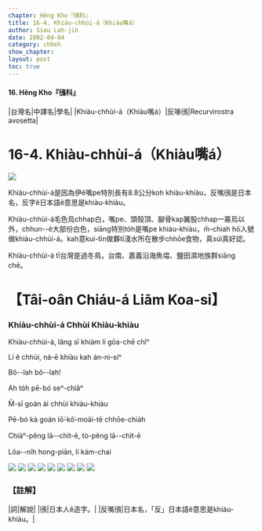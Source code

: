 ```yaml
---
chapter: Hêng Kho『鴴科』
title: 16-4. Khiàu-chhùi-á（Khiàu嘴á）
author: Siau Lah-jih
date: 2002-04-04
category: chheh
show_chapter: 
layout: post
toc: true
---
```


#### 16. Hêng Kho『鴴科』


|台灣名|中譯名|學名|
|Khiàu-chhùi-á（Khiàu嘴á）|反喙鴴|Recurvirostra avosetta|


# 16-4. Khiàu-chhùi-á（Khiàu嘴á）


![](../too5/16/16-4-6.Khiàu-chhùi-á.jpg)


Khiàu-chhùi-á是因為伊ê嘴pe特別長有8.8公分koh khiàu-khiàu，反嘴鴴是日本名，反字ê日本語ê意思是khiàu-khiàu。

Khiàu-chhùi-á毛色烏chhap白，嘴pe、頭殼頂、腳骨kap翼股chhap一寡烏以外，chhun--ê大部份白色，siāng特別to̍h是嘴pe khiàu-khiàu，m̄-chiah hō͘人號做khiàu-chhùi-á。kah意kui-tīn做夥tī淺水所在散步chhōe食物，真súi真好認。

Khiàu-chhùi-á tī台灣是過冬鳥，台南、嘉義沿海魚塭、鹽田濕地族群siāng chē。




# 【Tâi-oân Chiáu-á Liām Koa-si】

### **Khiàu-chhùi-á Chhùi Khiàu-khiàu**

Khiàu-chhùi-á, lâng sī khiàm lí gōa-chē chîⁿ

Lí ê chhùi, ná-ē khiàu kah án-ni-siⁿ 

Bô--lah bô--lah!

Ah to̍h pē-bó seⁿ-chiâⁿ

M̄-sī goán ài chhùi khiàu-khiàu

Pē-bó kà goán lō͘-kô͘-moâi-tē chhōe-chia̍h

Chiàⁿ-pêng lā--chi̍t-ē, tò-pêng lā--chi̍t-ē

Lŏa--ni̍h hong-piān, lí kám-chai



![](../too5/16/16-4-1.Khiàu-chhùi-á.jpg)
![](../too5/16/16-4-4.Khiàu-chhùi-á.jpg)
![](../too5/16/16-4-2.Khiàu-chhùi-á.jpg)
![](../too5/16/16-4-3.Khiàu-chhùi-á.jpg)
![](../too5/16/16-4-5.Khiàu-chhùi-á.jpg)
![](../too5/16/16-4-7.Khiàu-chhùi-á.jpg)
![](../too5/16/16-4-8.Khiàu-chhùi-á.jpg)
![](../too5/16/16-4-9.Khiàu-chhùi-á.jpg)
![](../too5/16/16-4-10.Khiàu-chhùi-á.jpg)



### 【註解】

|詞|解說|
|鴴|日本人ê造字。|
|反嘴鴴|日本名，「反」日本語ê意思是khiàu-khiàu。|

